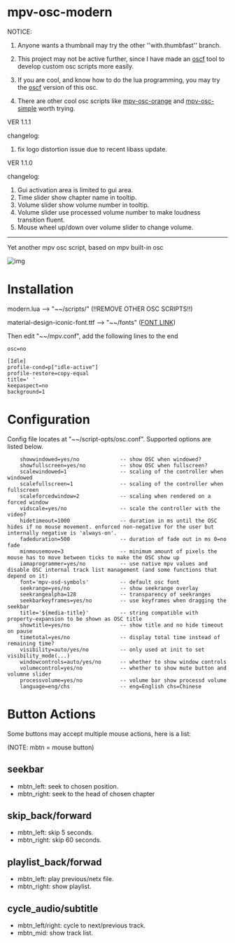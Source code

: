 # mpv-osc-modern

NOTICE: 
    
1. Anyone wants a thumbnail may try the other ''with.thumbfast'' branch.

2. This project may not be active further, since I have made an [oscf](https://github.com/maoiscat/mpv-osc-framework) tool to develop custom osc scripts more easily.

3. If you are cool, and know how to do the lua programming, you may try the [oscf](https://github.com/maoiscat/mpv-osc-framework) version of this osc.

4. There are other cool osc scripts like [mpv-osc-orange](https://github.com/maoiscat/mpv-osc-orange) and [mpv-osc-simple](https://github.com/maoiscat/mpv-osc-simple) worth trying.

VER 1.1.1

changelog:
1. fix logo distortion issue due to recent libass update.

VER 1.1.0

changelog:
1. Gui activation area is limited to gui area.
2. Time slider show chapter name in tooltip.
3. Volume slider show volume number in tooltip.
4. Volume slider use processed volume number to make loudness transition fluent.
5. Mouse wheel up/down over volume slider to change volume.

------

Yet another mpv osc script, based on mpv built-in osc

![img](https://github.com/maoiscat/mpv-osc-modern/blob/main/preview.png)

# Installation

modern.lua --> "\~\~/scripts/" (!!REMOVE OTHER OSC SCRIPTS!!)

material-design-iconic-font.ttf --> "\~\~/fonts" ([FONT LINK](https://zavoloklom.github.io/material-design-iconic-font/))

Then edit "\~\~/mpv.conf", add the following lines to the end

```
osc=no

[Idle]
profile-cond=p["idle-active"]
profile-restore=copy-equal
title=' '
keepaspect=no
background=1
```
# Configuration

Config file locates at "\~\~/script-opts/osc.conf". Supported options are listed below.

```
    showwindowed=yes/no             -- show OSC when windowed?
    showfullscreen=yes/no           -- show OSC when fullscreen?
    scalewindowed=1                 -- scaling of the controller when windowed
    scalefullscreen=1               -- scaling of the controller when fullscreen
    scaleforcedwindow=2             -- scaling when rendered on a forced window
    vidscale=yes/no                 -- scale the controller with the video?
    hidetimeout=1000                -- duration in ms until the OSC hides if no mouse movement. enforced non-negative for the user but internally negative is 'always-on'.
    fadeduration=500                -- duration of fade out in ms 0=no fade
    minmousemove=3                  -- minimum amount of pixels the mouse has to move between ticks to make the OSC show up
    iamaprogrammer=yes/no           -- use native mpv values and disable OSC internal track list management (and some functions that depend on it)
    font='mpv-osd-symbols'          -- default osc font
    seekrange=yes/no                -- show seekrange overlay
    seekrangealpha=128              -- transparency of seekranges
    seekbarkeyframes=yes/no         -- use keyframes when dragging the seekbar
    title='${media-title}'          -- string compatible with property-expansion to be shown as OSC title
    showtitle=yes/no                -- show title and no hide timeout on pause
    timetotal=yes/no                -- display total time instead of remaining time?
    visibility=auto/yes/no          -- only used at init to set visibility_mode(...)
    windowcontrols=auto/yes/no      -- whether to show window controls
    volumecontrol=yes/no            -- whether to show mute button and volumne slider
    processvolume=yes/no            -- volume bar show processd volume
    language=eng/chs                -- eng=English chs=Chinese
```

# Button Actions

Some buttons may accept multiple mouse actions, here is a list:

(NOTE: mbtn = mouse button)

## seekbar
* mbtn_left: seek to chosen position.
* mbtn_right: seek to the head of chosen chapter
## skip_back/forward
* mbtn_left: skip 5 seconds.
* mbtn_right: skip 60 seconds.
## playlist_back/forwad
* mbtn_left: play previous/netx file.
* mbtn_right: show playlist.
## cycle_audio/subtitle
* mbtn_left/right: cycle to next/previous track.
* mbtn_mid: show track list.
